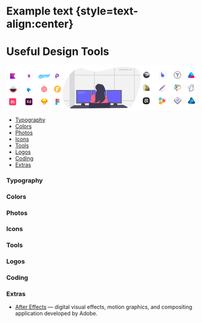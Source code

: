 # Example text {style=text-align:center}
# Useful Design Tools

<p align="center">
        <img src="https://github.com/LisaDziuba/Awesome-Design-Tools/blob/master/Media/Awesome-design-tools-cover.png" alt="Awesome-Design-Tools"/>
</p>


- [Typography](#Typography)
- [Colors](#Colors)
- [Photos](#Photos)
- [Icons](#Icons)
- [Tools](#UTools)
- [Logos](#Logos)
- [Coding](#Coding)
- [Extras](#Extras)

  
### Typography
### Colors
### Photos
### Icons
### Tools
### Logos
### Coding
### Extras

- [After Effects](https://www.adobe.com/products/aftereffects.html) — digital visual effects, motion graphics, and compositing application developed by Adobe.

